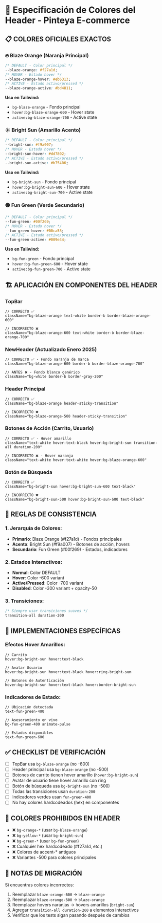# 🎨 Especificación de Colores del Header - Pinteya E-commerce

## 📋 **COLORES OFICIALES EXACTOS**

### 🔥 **Blaze Orange (Naranja Principal)**
```css
/* DEFAULT - Color principal */
--blaze-orange: #f27a1d;
/* HOVER - Estado hover */
--blaze-orange-hover: #eb6313;
/* ACTIVE - Estado activo/pressed */
--blaze-orange-active: #bd4811;
```

**Uso en Tailwind:**
- `bg-blaze-orange` - Fondo principal
- `hover:bg-blaze-orange-600` - Hover state
- `active:bg-blaze-orange-700` - Active state

### ☀️ **Bright Sun (Amarillo Acento)**
```css
/* DEFAULT - Color principal */
--bright-sun: #f9a007;
/* HOVER - Estado hover */
--bright-sun-hover: #dd7802;
/* ACTIVE - Estado activo/pressed */
--bright-sun-active: #b75406;
```

**Uso en Tailwind:**
- `bg-bright-sun` - Fondo principal
- `hover:bg-bright-sun-600` - Hover state
- `active:bg-bright-sun-700` - Active state

### 🟢 **Fun Green (Verde Secundario)**
```css
/* DEFAULT - Color principal */
--fun-green: #00f269;
/* HOVER - Estado hover */
--fun-green-hover: #00ca53;
/* ACTIVE - Estado activo/pressed */
--fun-green-active: #009e44;
```

**Uso en Tailwind:**
- `bg-fun-green` - Fondo principal
- `hover:bg-fun-green-600` - Hover state
- `active:bg-fun-green-700` - Active state

## 🏗️ **APLICACIÓN EN COMPONENTES DEL HEADER**

### **TopBar**
```tsx
// CORRECTO ✅
className="bg-blaze-orange text-white border-b border-blaze-orange-600"

// INCORRECTO ❌
className="bg-blaze-orange-600 text-white border-b border-blaze-orange-700"
```

### **NewHeader (Actualizado Enero 2025)**
```tsx
// CORRECTO ✅ - Fondo naranja de marca
className="bg-blaze-orange-600 border-b border-blaze-orange-700"

// ANTES ❌ - Fondo blanco genérico
className="bg-white border-b border-gray-200"
```

### **Header Principal**
```tsx
// CORRECTO ✅
className="bg-blaze-orange header-sticky-transition"

// INCORRECTO ❌
className="bg-blaze-orange-500 header-sticky-transition"
```

### **Botones de Acción (Carrito, Usuario)**
```tsx
// CORRECTO ✅ - Hover amarillo
className="text-white hover:text-black hover:bg-bright-sun transition-all duration-200"

// INCORRECTO ❌ - Hover naranja
className="text-white hover:text-white hover:bg-blaze-orange-600"
```

### **Botón de Búsqueda**
```tsx
// CORRECTO ✅
className="bg-bright-sun hover:bg-bright-sun-600 text-black"

// INCORRECTO ❌
className="bg-bright-sun-500 hover:bg-bright-sun-600 text-black"
```

## 🎯 **REGLAS DE CONSISTENCIA**

### **1. Jerarquía de Colores:**
- **Primario**: Blaze Orange (#f27a1d) - Fondos principales
- **Acento**: Bright Sun (#f9a007) - Botones de acción, hovers
- **Secundario**: Fun Green (#00f269) - Estados, indicadores

### **2. Estados Interactivos:**
- **Normal**: Color DEFAULT
- **Hover**: Color -600 variant
- **Active/Pressed**: Color -700 variant
- **Disabled**: Color -300 variant + opacity-50

### **3. Transiciones:**
```css
/* Siempre usar transiciones suaves */
transition-all duration-200
```

## 🔧 **IMPLEMENTACIONES ESPECÍFICAS**

### **Efectos Hover Amarillos:**
```tsx
// Carrito
hover:bg-bright-sun hover:text-black

// Avatar Usuario
hover:bg-bright-sun hover:text-black hover:ring-bright-sun

// Botones de Autenticación
hover:bg-bright-sun hover:text-black hover:border-bright-sun
```

### **Indicadores de Estado:**
```tsx
// Ubicación detectada
text-fun-green-400

// Asesoramiento en vivo
bg-fun-green-400 animate-pulse

// Estados disponibles
text-fun-green-600
```

## ✅ **CHECKLIST DE VERIFICACIÓN**

- [ ] TopBar usa `bg-blaze-orange` (no -600)
- [ ] Header principal usa `bg-blaze-orange` (no -500)
- [ ] Botones de carrito tienen hover amarillo (`hover:bg-bright-sun`)
- [ ] Avatar de usuario tiene hover amarillo con ring
- [ ] Botón de búsqueda usa `bg-bright-sun` (no -500)
- [ ] Todas las transiciones usan `duration-200`
- [ ] Indicadores verdes usan `fun-green-400`
- [ ] No hay colores hardcodeados (hex) en componentes

## 🚫 **COLORES PROHIBIDOS EN HEADER**

- ❌ `bg-orange-*` (usar `bg-blaze-orange`)
- ❌ `bg-yellow-*` (usar `bg-bright-sun`)
- ❌ `bg-green-*` (usar `bg-fun-green`)
- ❌ Cualquier hex hardcodeado (#f27a1d, etc.)
- ❌ Colores de accent-* antiguos
- ❌ Variantes -500 para colores principales

## 📝 **NOTAS DE MIGRACIÓN**

Si encuentras colores incorrectos:
1. Reemplazar `blaze-orange-600` → `blaze-orange`
2. Reemplazar `blaze-orange-500` → `blaze-orange`
3. Reemplazar hovers naranjas → hovers amarillos (`bright-sun`)
4. Agregar `transition-all duration-200` a elementos interactivos
5. Verificar que los tests sigan pasando después de cambios



